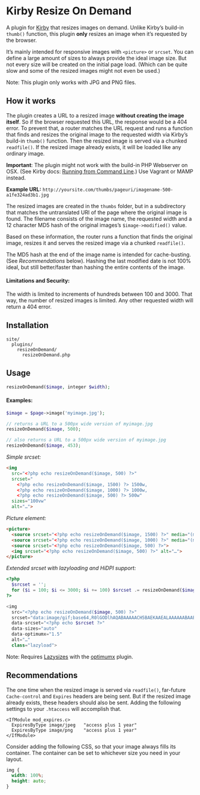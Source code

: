 # Kirby Resize On Demand

A plugin for [Kirby](https://github.com/getkirby/starterkit) that resizes images on demand. Unlike Kirby’s build-in `thumb()` function, this plugin **only** resizes an image when it’s requested by the browser. 

It’s mainly intended for responsive images with `<picture>` or `srcset`. You can define a large amount of sizes to always provide the ideal image size. But not every size will be created on the initial page load. (Which can be quite slow and some of the resized images might not even be used.)

Note: This plugin only works with JPG and PNG files.

## How it works

The plugin creates a URL to a resized image **without creating the image itself**. So if the browser requested this URL, the response would be a 404 error. To prevent that, a router matches the URL request and runs a function that finds and resizes the original image to the requested width via Kirby’s build-in `thumb()` function. Then the resized image is served via a chunked `readfile()`. If the resized image already exists, it will be loaded like any ordinary image.

**Important**: The plugin might not work with the build-in PHP Webserver on OSX. (See Kirby docs: [Running from Command Line](http://getkirby.com/docs/installation/running-with-php).) Use Vagrant or MAMP instead.

**Example URL:** `http://yoursite.com/thumbs/pageuri/imagename-500-a1fe324ad3b1.jpg`

The resized images are created in the `thumbs` folder, but in a subdirectory that matches the untranslated URI of the page where the original image is found. The filename consists of the image name, the requested width and a 12 character MD5 hash of the original images’s `$image->modified()` value.

Based on these information, the router runs a function that finds the original image, resizes it and serves the resized image via a chunked `readfile()`.

The MD5 hash at the end of the image name is intended for cache-busting. (See _Recommendations_ below). Hashing the last modified date is not 100% ideal, but still better/faster than hashing the entire contents of the image.

#### Limitations and Security:

The width is limited to increments of hundreds between 100 and 3000. That way, the number of resized images is limited. Any other requested width will return a 404 error. 

## Installation
```
site/
  plugins/
    resizeOnDemand/
      resizeOnDemand.php
```

## Usage

```php
resizeOnDemand($image, integer $width);
```

#### Examples:
```php
$image = $page->image('myimage.jpg');

// returns a URL to a 500px wide version of myimage.jpg
resizeOnDemand($image, 500);

// also returns a URL to a 500px wide version of myimage.jpg
resizeOnDemand($image, 453);

```

_Simple srcset:_
```html
<img
  src="<?php echo resizeOnDemand($image, 500) ?>"
  srcset="
    <?php echo resizeOnDemand($image, 1500) ?> 1500w,
    <?php echo resizeOnDemand($image, 1000) ?> 1000w,
    <?php echo resizeOnDemand($image, 500) ?> 500w"
  sizes="100vw"
  alt="…">

```

_Picture element:_
```html
<picture>
  <source srcset="<?php echo resizeOnDemand($image, 1500) ?>" media="(min-width: 1000px)">
  <source srcset="<?php echo resizeOnDemand($image, 1000) ?>" media="(min-width: 500px)">
  <source srcset="<?php echo resizeOnDemand($image, 500) ?>">
  <img srcset="<?php echo resizeOnDemand($image, 500) ?>" alt="…">
</picture> 

```


_Extended srcset with lazyloading and HiDPI support:_
```php
<?php 
  $srcset = '';
  for ($i = 100; $i <= 3000; $i += 100) $srcset .= resizeOnDemand($image, $i) . ' ' . $i . 'w,';
?>

<img 
  src="<?php echo resizeOnDemand($image, 500) ?>" 
  srcset="data:image/gif;base64,R0lGODlhAQABAAAAACH5BAEKAAEALAAAAAABAAEAAAICTAEAOw==" 
  data-srcset="<?php echo $srcset ?>" 
  data-sizes="auto" 
  data-optimumx="1.5" 
  alt="…" 
  class="lazyload">

```

Note: Requires [Lazysizes](https://github.com/aFarkas/lazysizes) with the [optimumx](https://github.com/aFarkas/lazysizes/tree/gh-pages/plugins/optimumx) plugin.

## Recommendations

The one time when the resized image is served via `readfile()`, far-future `Cache-control` and `Expires` headers are being sent. But if the resized image already exists, these headers should also be sent. Adding the following settings to your `.htaccess` will accomplish that. 

```apacheConf
<IfModule mod_expires.c>
  ExpiresByType image/jpeg   "access plus 1 year"
  ExpiresByType image/png    "access plus 1 year"
</IfModule>
```
Consider adding the following CSS, so that your image always fills its container. The container can be set to whichever size you need in your layout.

```css
img {
  width: 100%;
  height: auto;
}
```
